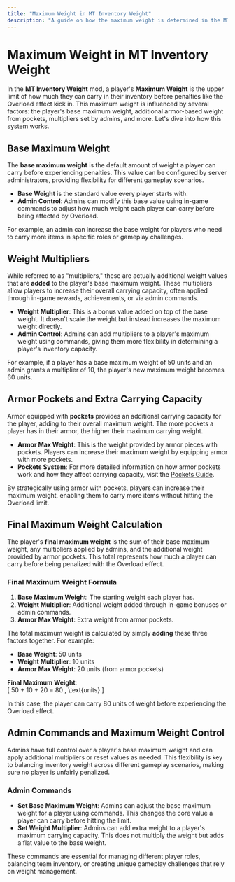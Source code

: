 ```yaml
---
title: "Maximum Weight in MT Inventory Weight"
description: "A guide on how the maximum weight is determined in the MT Inventory Weight mod, including how multipliers, armor, and admin commands affect it."
---
```


# **Maximum Weight in MT Inventory Weight**

In the **MT Inventory Weight** mod, a player's **Maximum Weight** is the upper limit of how much they can carry in their inventory before penalties like the Overload effect kick in. This maximum weight is influenced by several factors: the player's base maximum weight, additional armor-based weight from pockets, multipliers set by admins, and more. Let's dive into how this system works.

## **Base Maximum Weight**

The **base maximum weight** is the default amount of weight a player can carry before experiencing penalties. This value can be configured by server administrators, providing flexibility for different gameplay scenarios.

- **Base Weight** is the standard value every player starts with.
- **Admin Control**: Admins can modify this base value using in-game commands to adjust how much weight each player can carry before being affected by Overload.

For example, an admin can increase the base weight for players who need to carry more items in specific roles or gameplay challenges.

## **Weight Multipliers**

While referred to as "multipliers," these are actually additional weight values that are **added** to the player's base maximum weight. These multipliers allow players to increase their overall carrying capacity, often applied through in-game rewards, achievements, or via admin commands.

- **Weight Multiplier**: This is a bonus value added on top of the base weight. It doesn't scale the weight but instead increases the maximum weight directly.
- **Admin Control**: Admins can add multipliers to a player's maximum weight using commands, giving them more flexibility in determining a player's inventory capacity.

For example, if a player has a base maximum weight of 50 units and an admin grants a multiplier of 10, the player's new maximum weight becomes 60 units.

## **Armor Pockets and Extra Carrying Capacity**

Armor equipped with **pockets** provides an additional carrying capacity for the player, adding to their overall maximum weight. The more pockets a player has in their armor, the higher their maximum carrying weight.

- **Armor Max Weight**: This is the weight provided by armor pieces with pockets. Players can increase their maximum weight by equipping armor with more pockets.
- **Pockets System**: For more detailed information on how armor pockets work and how they affect carrying capacity, visit the [Pockets Guide](./pockets.md).

By strategically using armor with pockets, players can increase their maximum weight, enabling them to carry more items without hitting the Overload limit.

## **Final Maximum Weight Calculation**

The player's **final maximum weight** is the sum of their base maximum weight, any multipliers applied by admins, and the additional weight provided by armor pockets. This total represents how much a player can carry before being penalized with the Overload effect.

### **Final Maximum Weight Formula**

1. **Base Maximum Weight**: The starting weight each player has.
2. **Weight Multiplier**: Additional weight added through in-game bonuses or admin commands.
3. **Armor Max Weight**: Extra weight from armor pockets.

The total maximum weight is calculated by simply **adding** these three factors together. For example:

- **Base Weight**: 50 units
- **Weight Multiplier**: 10 units
- **Armor Max Weight**: 20 units (from armor pockets)

**Final Maximum Weight**:  
\[ 50 + 10 + 20 = 80 \, \text{units} \]

In this case, the player can carry 80 units of weight before experiencing the Overload effect.

## **Admin Commands and Maximum Weight Control**

Admins have full control over a player's base maximum weight and can apply additional multipliers or reset values as needed. This flexibility is key to balancing inventory weight across different gameplay scenarios, making sure no player is unfairly penalized.

### **Admin Commands**

- **Set Base Maximum Weight**: Admins can adjust the base maximum weight for a player using commands. This changes the core value a player can carry before hitting the limit.
- **Set Weight Multiplier**: Admins can add extra weight to a player's maximum carrying capacity. This does not multiply the weight but adds a flat value to the base weight.

These commands are essential for managing different player roles, balancing team inventory, or creating unique gameplay challenges that rely on weight management.



